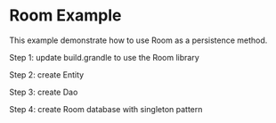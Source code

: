 # Room Example

This example demonstrate how to use Room as a persistence method.

Step 1: update build.grandle to use the Room library

Step 2: create Entity

Step 3: create Dao

Step 4: create Room database with singleton pattern
